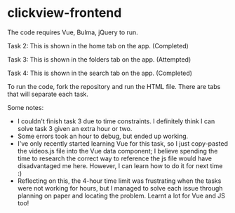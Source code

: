 # clickview-frontend

The code requires Vue, Bulma, jQuery to run.

Task 2: This is shown in the home tab on the app. (Completed)

Task 3: This is shown in the folders tab on the app. (Attempted)

Task 4: This is shown in the search tab on the app. (Completed)

To run the code, fork the repository and run the HTML file. There are tabs that will separate each task.

Some notes:
- I couldn't finish task 3 due to time constraints. I definitely think I can solve task 3 given an extra hour or two.
- Some errors took an hour to debug, but ended up working.
- I've only recently started learning Vue for this task, so I just copy-pasted the videos.js file into the Vue data component; I believe spending the time to research the correct way to reference the js file would have disadvantaged me here. However, I can learn how to do it for next time :)
- Reflecting on this, the 4-hour time limit was frustrating when the tasks were not working for hours, but I managed to solve each issue through planning on paper and locating the problem. Learnt a lot for Vue and JS too!

